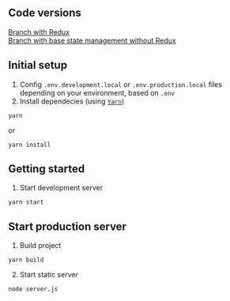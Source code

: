 ## Code versions
[Branch with Redux](https://github.com/IruhaSan/Pushkeen-Test/tree/master)  
[Branch with base state management without Redux](https://github.com/IruhaSan/Pushkeen-Test/tree/without_redux)

## Initial setup
1. Config `.env.development.local` or `.env.production.local` files depending on your environment, based on `.env`
2. Install dependecies (using [`Yarn`](https://yarnpkg.com/))  
```
yarn
``` 
or 
```
yarn install
```

## Getting started
1. Start development server
```
yarn start
```

## Start production server 
1. Build project  
```
yarn build
``` 
2. Start static server  
```
node server.js
``` 
